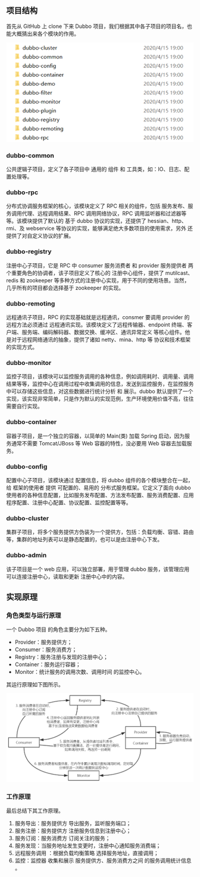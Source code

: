 ## 项目结构

首先从 GitHub 上 clone 下来 Dubbo 项目，我们根据其中各子项目的项目名，也能大概猜出来各个模块的作用。

![avatar](../../../images/Dubbo/dubbo项目结构.png)

### dubbo-common

公共逻辑子项目，定义了各子项目中 通用的 组件 和 工具类，如：IO、日志、配置处理等。

### dubbo-rpc

分布式协调服务框架的核心，该模块定义了 RPC 相关的组件，包括 服务发布、服务调用代理、远程调用结果、RPC 调用网络协议，RPC 调用监听器和过滤器等等。该模块提供了默认的 基于 dubbo 协议的实现，还提供了 hessian、http、rmi、及 webservice 等协议的实现，能够满足绝大多数项目的使用需求，另外 还提供了对自定义协议的扩展。

### dubbo-registry

注册中心子项目，它是 RPC 中 consumer 服务消费者 和 provider 服务提供者 两个重要角色的协调者，该子项目定义了核心的 注册中心组件，提供了 mutilcast、redis 和 zookeeper 等多种方式的注册中心实现，用于不同的使用场景。当然，几乎所有的项目都会选择基于 zookeeper 的实现。

### dubbo-remoting

远程通讯子项目，RPC 的实现基础就是远程通讯，consmer 要调用 provider 的远程方法必须通过 远程通讯实现。该模块定义了远程传输器、endpoint 终端、客户端、服务端、编码解码器、数据交换、缓冲区、通讯异常定义 等核心组件。他是对于远程网络通讯的抽象，提供了诸如 netty、mina、http 等 协议和技术框架的实现方式。

### dubbo-monitor

监控子项目，该模块可以监控服务调用的各种信息，例如调用耗时、调用量、调用结果等等，监控中心在调用过程中收集调用的信息，发送到监控服务，在监控服务中可以存储这些信息，对这些数据进行统计分析 和 展示。dubbo 默认提供了一个实现，该实现非常简单，只是作为默认的实现范例，生产环境使用价值不高，往往需要自行实现。

### dubbo-container

容器子项目，是一个独立的容器，以简单的 Main(类) 加载 Spring 启动，因为服务通常不需要 Tomcat/JBoss 等 Web 容器的特性，没必要用 Web 容器去加载服务。

### dubbo-config

配置中心子项目，该模块通过 配置信息，将 dubbo 组件的各个模块整合在一起，给 框架的使用者 提供 可配置的、易用的 分布式服务框架。它定义了面向 dubbo 使用者的各种信息配置，比如服务发布配置、方法发布配置、服务消费配置、应用程序配置、注册中心配置、协议配置、监控配置等等。

### dubbo-cluster

集群子项目，将多个服务提供方伪装为一个提供方，包括：负载均衡、容错、路由等，集群的地址列表可以是静态配置的，也可以是由注册中心下发。

### dubbo-admin

该子项目是一个 web 应用，可以独立部署，用于管理 dubbo 服务，该管理应用可以连接注册中心，读取和更新 注册中心中的内容。

## 实现原理

### 角色类型与运行原理

一个 Dubbo 项目 的角色主要分为如下五种。

- Provider：服务提供方；
- Consumer：服务消费方；
- Registry：服务注册与发现的注册中心；
- Container：服务运行容器；
- Monitor：统计服务的调用次数、调用时间 的监控中心。

其运行原理如下图所示。

![avatar](../../../images/Dubbo/Dubbo工作原理图.png)

### 工作原理

最后总结下其工作原理。

1. 服务导出：服务提供方 导出服务，监听服务端口；
2. 服务注册：服务提供方 注册服务信息到注册中心；
3. 服务订阅：服务消费方 订阅关注的服务；
4. 服务发现：当服务地址发生变更时，注册中心通知服务消费端；
5. 远程服务调用 ：根据负载均衡策略 选择服务地址，直接调用；
6. 监控：监控器 收集和展示 服务提供方、服务消费方之间 的服务调用统计信息 。
